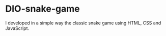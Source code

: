 # DIO-snake-game
 I developed in a simple way the classic snake game using HTML, CSS and JavaScript.
